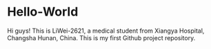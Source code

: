 # Hello-World
Hi guys! This is LiWei-2621, a medical student from Xiangya Hospital, Changsha Hunan, China.
This is my first Github project repository.
